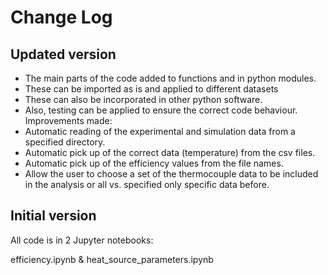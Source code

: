 # Change Log

## Updated version 

* The main parts of the code added to functions and in python modules.
* These can be imported as is and applied to different datasets
* These can also be incorporated in other python software.
* Also, testing can be applied to ensure the correct code behaviour.
Improvements made:
* Automatic reading of the experimental and simulation data from a specified directory.
* Automatic pick up of the correct data (temperature) from the csv files.
* Automatic pick up of the efficiency values from the file names.
* Allow the user to choose a set of the thermocouple data to be included in the analysis or all vs. specified only specific data before.


## Initial version 

All code is in 2 Jupyter notebooks:

efficiency.ipynb & heat_source_parameters.ipynb
